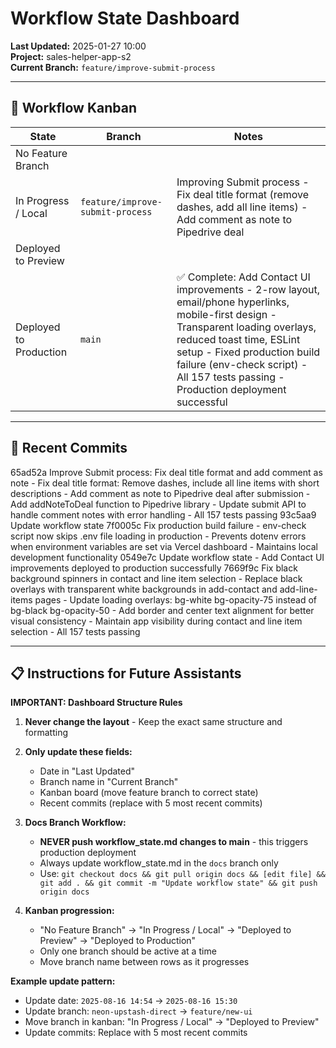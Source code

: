 # Workflow State Dashboard

**Last Updated:** 2025-01-27 10:00  
**Project:** sales-helper-app-s2  
**Current Branch:** `feature/improve-submit-process`

---

## 🚦 Workflow Kanban

| State                  | Branch                | Notes                |
|-------------------------|-----------------------|----------------------|
| No Feature Branch       |                       |                      |
| In Progress / Local     | `feature/improve-submit-process` | Improving Submit process - Fix deal title format (remove dashes, add all line items) - Add comment as note to Pipedrive deal |
| Deployed to Preview     |                       |                      |
| Deployed to Production  | `main` | ✅ Complete: Add Contact UI improvements - 2-row layout, email/phone hyperlinks, mobile-first design - Transparent loading overlays, reduced toast time, ESLint setup - Fixed production build failure (env-check script) - All 157 tests passing - Production deployment successful |

---

## 📝 Recent Commits
65ad52a Improve Submit process: Fix deal title format and add comment as note - Fix deal title format: Remove dashes, include all line items with short descriptions - Add comment as note to Pipedrive deal after submission - Add addNoteToDeal function to Pipedrive library - Update submit API to handle comment notes with error handling - All 157 tests passing
93c5aa9 Update workflow state
7f0005c Fix production build failure - env-check script now skips .env file loading in production - Prevents dotenv errors when environment variables are set via Vercel dashboard - Maintains local development functionality
0549e7c Update workflow state - Add Contact UI improvements deployed to production successfully
7669f9c Fix black background spinners in contact and line item selection - Replace black overlays with transparent white backgrounds in add-contact and add-line-items pages - Update loading overlays: bg-white bg-opacity-75 instead of bg-black bg-opacity-50 - Add border and center text alignment for better visual consistency - Maintain app visibility during contact and line item selection - All 157 tests passing



---

## 📋 Instructions for Future Assistants

**IMPORTANT: Dashboard Structure Rules**

1. **Never change the layout** - Keep the exact same structure and formatting

2. **Only update these fields:**
   - Date in "Last Updated" 
   - Branch name in "Current Branch"
   - Kanban board (move feature branch to correct state)
   - Recent commits (replace with 5 most recent commits)

3. **Docs Branch Workflow:**
   - **NEVER push workflow_state.md changes to main** - this triggers production deployment
   - Always update workflow_state.md in the `docs` branch only
   - Use: `git checkout docs && git pull origin docs && [edit file] && git add . && git commit -m "Update workflow state" && git push origin docs`

4. **Kanban progression:**
   - "No Feature Branch" → "In Progress / Local" → "Deployed to Preview" → "Deployed to Production"
   - Only one branch should be active at a time
   - Move branch name between rows as it progresses

**Example update pattern:**
- Update date: `2025-08-16 14:54` → `2025-08-16 15:30`
- Update branch: `neon-upstash-direct` → `feature/new-ui`
- Move branch in kanban: "In Progress / Local" → "Deployed to Preview"
- Update commits: Replace with 5 most recent commits
